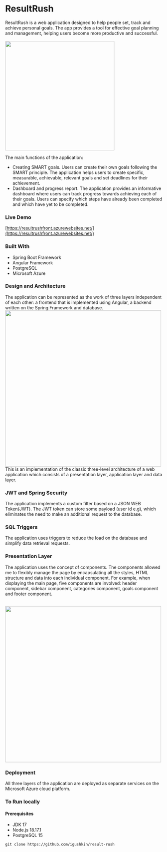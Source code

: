 # ResultRush

ResultRush is a web application designed to help people set, track and achieve personal goals. The app provides a tool for effective goal planning and management, helping users become more productive and successful.  
<br>
<img src="https://github.com/igushkin/result-rush/blob/main/examples/main.gif?raw=true" width=350px >
<br>

The main functions of the application:  
* Creating SMART goals. Users can create their own goals following the SMART principle. The application helps users to create specific, measurable, achievable, relevant goals and set deadlines for their achievement.
* Dashboard and progress report. The application provides an informative dashboard where users can track progress towards achieving each of their goals. Users can specify which steps have already been completed and which have yet to be completed.

### Live Demo

[https://resultrushfront.azurewebsites.net/](https://resultrushfront.azurewebsites.net/)

### Built With

* Spring Boot Framework
* Angular Framework
* PostgreSQL
* Microsoft Azure

### Design and Architecture
The application can be represented as the work of three layers independent of each other: a frontend that is implemented using Angular, a backend written on the Spring Framework and database.
<br>
<img src="https://github.com/igushkin/result-rush/blob/main/examples/design.jpg?raw=true" width=500px>
<br>
This is an implementation of the classic three-level architecture of a web application which consists of a presentation layer, application layer and data layer.

### JWT and Spring Security 

The application implements a custom filter based on a JSON WEB Token(JWT). The JWT token can store some payload (user id e.g), which eliminates the need to make an additional request to the database.


### SQL Triggers

The application uses triggers to reduce the load on the database and simplify data retrieval requests.

### Presentation Layer

The application uses the concept of components. The components allowed me to flexibly manage the page by encapsulating all the styles, HTML structure and data into each individual component. For example, when displaying the main page, five components are involved: header component, sidebar component, categories component, goals component and footer component.

<br>
<img src="https://github.com/igushkin/result-rush/blob/main/examples/angular-components.jpg?raw=true" width=500px>
<br>

### Deployment

All three layers of the application are deployed as separate services on the Microsoft Azure cloud platform.

### To Run locally
#### Prerequisites
* JDK 17
* Node.js 18.17.1
* PostgreSQL 15


```
git clone https://github.com/igushkin/result-rush
```
